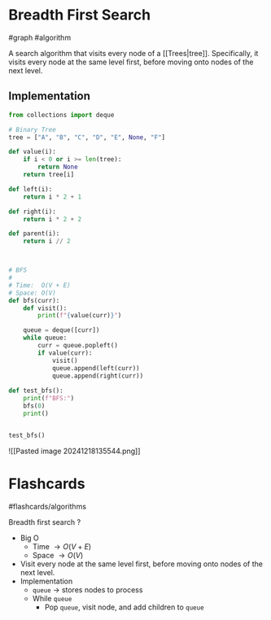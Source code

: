 # Breadth First Search
#graph #algorithm

A search algorithm that visits every node of a [[Trees|tree]]. Specifically, it visits every node at the same level first, before moving onto nodes of the next level.
## Implementation
```python
from collections import deque

# Binary Tree
tree = ["A", "B", "C", "D", "E", None, "F"]

def value(i):
	if i < 0 or i >= len(tree):
		return None
	return tree[i]

def left(i):
	return i * 2 + 1

def right(i):
	return i * 2 + 2

def parent(i):
	return i // 2



# BFS
#
# Time:  O(V + E)
# Space: O(V)
def bfs(curr):
	def visit():
		print(f"{value(curr)}")

	queue = deque([curr])
	while queue:
		curr = queue.popleft()
		if value(curr):
			visit()
			queue.append(left(curr))
			queue.append(right(curr))
			
def test_bfs():
	print(f"BFS:")
	bfs(0)
	print()


test_bfs()
```
![[Pasted image 20241218135544.png]]

# Flashcards
#flashcards/algorithms 

Breadth first search
?
- Big O
	- Time $\to O(V + E)$
	- Space $\to O(V)$
- Visit every node at the same level first, before moving onto nodes of the next level.
- Implementation
	- `queue` $\to$ stores nodes to process
	- While `queue`
		- Pop `queue`, visit node, and add children to `queue`
<!--SR:!2025-01-10,3,250-->